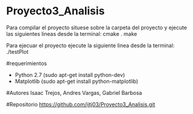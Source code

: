 # Proyecto3_Analisis
Para compilar el proyecto situese sobre la carpeta del proyecto y ejecute las siguientes lineas desde la terminal:
	cmake .
	make 

Para ejecuar el proyecto ejecute la siguiente linea desde la terminal:
	./testPlot

#requerimientos 
- Python 2.7 (sudo apt-get install python-dev)
- Matplotlib (sudo apt-get install python-matplotlib)

#Autores
Isaac Trejos, Andres Vargas, Gabriel Barbosa

#Repositorio
https://github.com/ijtj03/Proyecto3_Analisis.git
